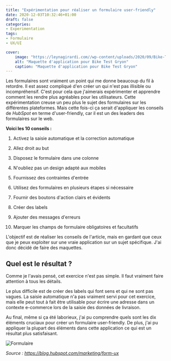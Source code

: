 ```yaml
---
title: "Expérimentation pour réaliser un formulaire user-friendly"
date: 2020-12-03T10:32:46+01:00
draft: false
categories:
- Experimentation
tags:
- Formulaire
- UX/UI

cover:
    image: "https://leynagirardi.com//wp-content/uploads/2020/09/Bike-Test-Gryon-Mokeup-1-scaled.jpg"
    alt: "Maquette d'application pour Bike Test Gryon"
    caption: "Maquette d'application pour Bike Test Gryon"
---
```


Les formulaires sont vraiment un point qui me donne beaucoup du fil à retordre. Il est assez compliqué d'en créer un qui n'est pas illisible ou incompréhensif. C'est pour cela que j'aimerais expérimenter et apprendre comment les rendre plus agréables pour les utilisateurs.
Cette expérimentation creuse un peu plus le sujet des formulaires sur les différentes plateformes. Mais cette fois-ci ça serait d'appliquer les conseils de *HubSpot* en terme d'user-friendly, car il est un des leaders des formulaires sur le web. 

**Voici les 10 conseils :**

1. Activez la saisie automatique et la correction automatique
2. Allez droit au but

3. Disposez le formulaire dans une colonne

4. N'oubliez pas un design adapté aux mobiles

5. Fournissez des contraintes d'entrée

6. Utilisez des formulaires en plusieurs étapes si nécessaire

7. Fournir des boutons d'action clairs et évidents

8. Créer des labels 

9. Ajouter des messages d'erreurs 

10. Marquer les champs de formulaire obligatoires et facultatifs

    

L'objectif est de réaliser les conseils de l'article, mais en gardant que ceux que je peux exploiter sur une vraie application sur un sujet spécifique. J'ai donc décidé de faire des maquettes.

## Quel est le résultat ?

Comme je l'avais pensé, cet exercice n'est pas simple. Il faut vraiment faire attention à tous les détails.

Le plus difficile est de créer des labels qui font sens et qui ne sont pas vagues. La saisie automatique n'a pas vraiment servi pour cet exercice, mais elle peut tout à fait être utilisable pour écrire une adresse dans un contexte e-commerce lors de la saisie des données de livraison. 

Au final, même si ça été laborieux, j'ai pu comprendre quels sont les dix éléments cruciaux pour créer un formulaire user-friendly. De plus, j'ai pu appliquer la plupart des éléments dans cette application ce qui est un résultat plus satisfaisant. 

![Formulaire](https://leynagirardi.com/wp-content/uploads/2020/11/create_reserved.png)

*Source : https://blog.hubspot.com/marketing/form-ux*

